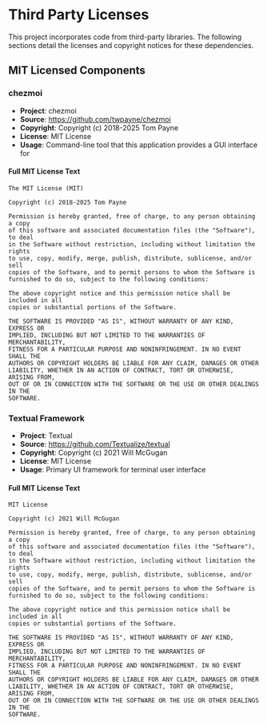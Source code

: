 # Third Party Licenses

This project incorporates code from third-party libraries. The following sections detail the licenses and copyright notices for these dependencies.

## MIT Licensed Components

### chezmoi

- **Project**: chezmoi
- **Source**: https://github.com/twpayne/chezmoi
- **Copyright**: Copyright (c) 2018-2025 Tom Payne
- **License**: MIT License
- **Usage**: Command-line tool that this application provides a GUI interface for

#### Full MIT License Text

```
The MIT License (MIT)

Copyright (c) 2018-2025 Tom Payne

Permission is hereby granted, free of charge, to any person obtaining a copy
of this software and associated documentation files (the "Software"), to deal
in the Software without restriction, including without limitation the rights
to use, copy, modify, merge, publish, distribute, sublicense, and/or sell
copies of the Software, and to permit persons to whom the Software is
furnished to do so, subject to the following conditions:

The above copyright notice and this permission notice shall be included in all
copies or substantial portions of the Software.

THE SOFTWARE IS PROVIDED "AS IS", WITHOUT WARRANTY OF ANY KIND, EXPRESS OR
IMPLIED, INCLUDING BUT NOT LIMITED TO THE WARRANTIES OF MERCHANTABILITY,
FITNESS FOR A PARTICULAR PURPOSE AND NONINFRINGEMENT. IN NO EVENT SHALL THE
AUTHORS OR COPYRIGHT HOLDERS BE LIABLE FOR ANY CLAIM, DAMAGES OR OTHER
LIABILITY, WHETHER IN AN ACTION OF CONTRACT, TORT OR OTHERWISE, ARISING FROM,
OUT OF OR IN CONNECTION WITH THE SOFTWARE OR THE USE OR OTHER DEALINGS IN THE
SOFTWARE.
```

### Textual Framework

- **Project**: Textual
- **Source**: https://github.com/Textualize/textual
- **Copyright**: Copyright (c) 2021 Will McGugan
- **License**: MIT License
- **Usage**: Primary UI framework for terminal user interface

#### Full MIT License Text

```
MIT License

Copyright (c) 2021 Will McGugan

Permission is hereby granted, free of charge, to any person obtaining a copy
of this software and associated documentation files (the "Software"), to deal
in the Software without restriction, including without limitation the rights
to use, copy, modify, merge, publish, distribute, sublicense, and/or sell
copies of the Software, and to permit persons to whom the Software is
furnished to do so, subject to the following conditions:

The above copyright notice and this permission notice shall be included in all
copies or substantial portions of the Software.

THE SOFTWARE IS PROVIDED "AS IS", WITHOUT WARRANTY OF ANY KIND, EXPRESS OR
IMPLIED, INCLUDING BUT NOT LIMITED TO THE WARRANTIES OF MERCHANTABILITY,
FITNESS FOR A PARTICULAR PURPOSE AND NONINFRINGEMENT. IN NO EVENT SHALL THE
AUTHORS OR COPYRIGHT HOLDERS BE LIABLE FOR ANY CLAIM, DAMAGES OR OTHER
LIABILITY, WHETHER IN AN ACTION OF CONTRACT, TORT OR OTHERWISE, ARISING FROM,
OUT OF OR IN CONNECTION WITH THE SOFTWARE OR THE USE OR OTHER DEALINGS IN THE
SOFTWARE.
```
